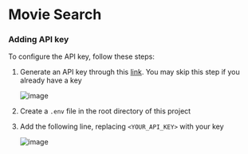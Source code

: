 # Movie Search
### Adding API key
To configure the API key, follow these steps:
1. Generate an API key through this [link](http://www.omdbapi.com/apikey.aspx?). You may skip this step if you already have a key

    ![image](https://user-images.githubusercontent.com/65014987/182769905-64b43646-855d-48d3-9bfa-8b3226f972c4.png)

2. Create a `.env` file in the root directory of this project

3. Add the following line, replacing `<YOUR_API_KEY>` with your key

    ![image](https://user-images.githubusercontent.com/65014987/182770380-ad8ae04c-555c-415b-9cf8-3ab945fd67f4.png)
